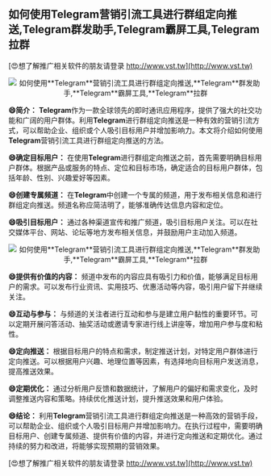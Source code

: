 ## **如何使用**Telegram**营销引流工具进行群组定向推送,**Telegram**群发助手,**Telegram**霸屏工具,**Telegram**拉群**

[😍想了解推广相关软件的朋友请登录 http://www.vst.tw](http://www.vst.tw)

 <center><img src="https://vst.tw/MP4/tuiguang/png/4.png" alt="如何使用**Telegram**营销引流工具进行群组定向推送,**Telegram**群发助手,**Telegram**霸屏工具,**Telegram**拉群"></center>

**😄简介：**
**Telegram**作为一款全球领先的即时通讯应用程序，提供了强大的社交功能和广阔的用户群体。利用**Telegram**进行群组定向推送是一种有效的营销引流方式，可以帮助企业、组织或个人吸引目标用户并增加影响力。本文将介绍如何使用**Telegram**营销引流工具进行群组定向推送的方法。

**😄确定目标用户：**
在使用**Telegram**进行群组定向推送之前，首先需要明确目标用户群体。根据产品或服务的特点、定位和目标市场，确定适合的目标用户群体，包括年龄、性别、兴趣爱好等因素。

**😄创建专属频道：**
在**Telegram**中创建一个专属的频道，用于发布相关信息和进行群组定向推送。频道名称应简洁明了，能够准确传达信息内容和定位。

**😄吸引目标用户：**
通过各种渠道宣传和推广频道，吸引目标用户关注。可以在社交媒体平台、网站、论坛等地方发布相关信息，并鼓励用户主动加入频道。

 <center><img src="https://vst.tw/MP4/tuiguang/png/8.png" alt="如何使用**Telegram**营销引流工具进行群组定向推送,**Telegram**群发助手,**Telegram**霸屏工具,**Telegram**拉群"></center>

**😄提供有价值的内容：**
频道中发布的内容应具有吸引力和价值，能够满足目标用户的需求。可以发布行业资讯、实用技巧、优惠活动等内容，吸引用户留下并继续关注。

**😄互动与参与：**
与频道的关注者进行互动和参与是建立用户黏性的重要环节。可以定期开展问答活动、抽奖活动或邀请专家进行线上讲座等，增加用户参与度和粘性。

**😄定向推送：**
根据目标用户的特点和需求，制定推送计划，对特定用户群体进行定向推送。可以根据用户兴趣、地理位置等因素，有选择地向目标用户发送消息，提高推送效果。

**😄定期优化：**
通过分析用户反馈和数据统计，了解用户的偏好和需求变化，及时调整推送内容和策略。持续优化推送计划，提升推送效果和用户体验。

**😄结论：**
利用**Telegram**营销引流工具进行群组定向推送是一种高效的营销手段，可以帮助企业、组织或个人吸引目标用户并增加影响力。在执行过程中，需要明确目标用户、创建专属频道、提供有价值的内容，并进行定向推送和定期优化。通过持续的努力和改进，将能够实现预期的营销效果。

[😍想了解推广相关软件的朋友请登录 http://www.vst.tw](http://www.vst.tw)



